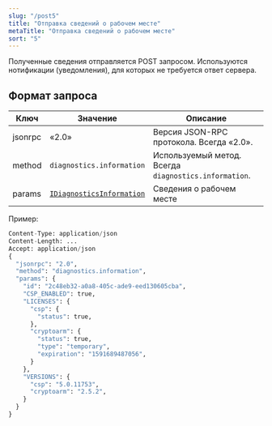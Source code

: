 ```yaml
---
slug: "/post5"
title: "Отправка сведений о рабочем месте"
metaTitle: "Отправка сведений о рабочем месте"
sort: "5"
---
```


Полученные сведения отправляется POST запросом. Используются нотификации (уведомления), для которых не требуется ответ сервера.

## Формат запроса

| Ключ | Значение | Описание |
| --- | --- | --- |
| jsonrpc | «2.0» | Версия JSON-RPC протокола. Всегда «2.0». |
| method | `diagnostics.information`| Используемый метод. Всегда `diagnostics.information`. |
| params |  [`IDiagnosticsInformation`](./09-IDiagnosticsInformation.md) | Сведения о рабочем месте |

Пример:

``` py linenums="1"
Content-Type: application/json
Content-Length: ...
Accept: application/json
{
  "jsonrpc": "2.0",
  "method": "diagnostics.information",
  "params": {
    "id": "2c48eb32-a0a8-405c-ade9-eed130605cba",
    "CSP_ENABLED": true,
    "LICENSES": {
      "csp": {
        "status": true,
      },
      "cryptoarm": {
        "status": true,
        "type": "temporary",
        "expiration": "1591689487056",
      }
    },
    "VERSIONS": {
      "csp": "5.0.11753",
      "cryptoarm": "2.5.2",
    }
  }
}
```